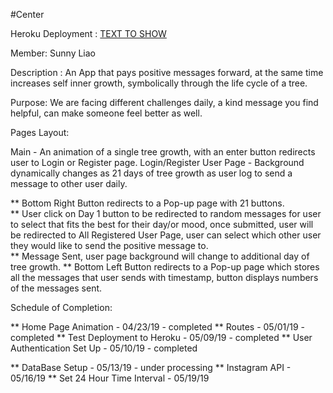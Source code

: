#Center

Heroku Deployment : [TEXT TO SHOW](https://centering.herokuapp.com/)

Member: Sunny Liao

Description : An App that pays positive messages forward, at the same time increases self inner growth, symbolically through the life cycle of a tree.

Purpose: We are facing different challenges daily, a kind message you find helpful, can make someone feel better as well.

Pages Layout: 

Main - An animation of a single tree growth, with an enter button redirects user to Login or Register page.
Login/Register
User Page - Background dynamically changes as 21 days of tree growth as user log to send a message to other user daily.
                          
** Bottom Right Button redirects to a Pop-up page with 21 buttons.  
** User click on Day 1 button to be redirected to random messages for user to select that fits the best for their day/or mood, 
   once submitted, user will be redirected to All Registered User Page, user can select which other user they would like to 
   send the positive message to.                         
** Message Sent, user page background will change to additional day of tree growth.
** Bottom Left Button redirects to a Pop-up page which stores all the messages that user sends with timestamp, button displays 
   numbers of the messages sent.
   
Schedule of Completion:

** Home Page Animation - 04/23/19 - completed
** Routes - 05/01/19 - completed
** Test Deployment to Heroku - 05/09/19 - completed
** User Authentication Set Up - 05/10/19 - completed


** DataBase Setup - 05/13/19 - under processing
** Instagram API - 05/16/19
** Set 24 Hour Time Interval - 05/19/19



                          
                          
                          
              
                          
                          
              
                          
                          
              
              
